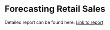 # Forecasting Retail Sales

Detailed report can be found here: [Link to report](https://rpubs.com/nmkim/forecasting)
